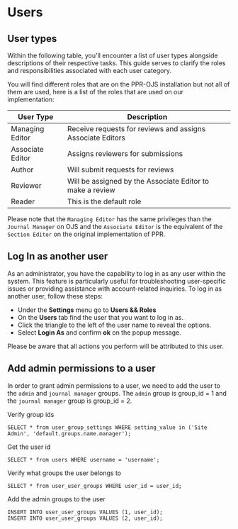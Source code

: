 # Users

## User types

Within the following table, you'll encounter a list of user types alongside descriptions of their respective tasks. This guide serves to clarify the roles and responsibilities associated with each user category.

You will find different roles that are on the PPR-OJS installation but not all of them are used, here is a list of the roles that are used on our implementation:

| User Type | Description |
| ----------- | ----------- |
| Managing Editor | Receive requests for reviews and assigns Associate Editors|
| Associate Editor | Assigns reviewers for submissions |
| Author | Will submit requests for reviews |
| Reviewer | Will be assigned by the Associate Editor to make a review |
| Reader | This is the default role |

Please note that the ``Managing Editor`` has the same privileges than the ``Journal Manager`` on OJS and the ``Associate Editor`` is the equivalent of the ``Section Editor`` on the original implementation of PPR.

## Log In as another user

As an administrator, you have the capability to log in as any user within the system. This feature is particularly useful for troubleshooting user-specific issues or providing assistance with account-related inquiries. To log in as another user, follow these steps:

- Under the **Settings** menu go to **Users && Roles** 
- On the **Users** tab find the user that you want to log in as.
- Click the triangle to the left of the user name to reveal the options.
- Select **Login As** and confirm **ok** on the popup message.

Please be aware that all actions you perform will be attributed to this user.

## Add admin permissions to a user
In order to grant admin permissions to a user, we need to add the user to the ``admin`` and  ``journal manager`` groups.
The ``admin`` group is group_id = 1 and the ``journal manager`` group is group_id = 2.

Verify group ids
```
SELECT * from user_group_settings WHERE setting_value in ('Site Admin', 'default.groups.name.manager');
```

Get the user id
```
SELECT * from users WHERE username = 'username';
```

Verify what groups the user belongs to
```
SELECT * from user_user_groups WHERE user_id = user_id;
```

Add the admin groups to the user
```
INSERT INTO user_user_groups VALUES (1, user_id);
INSERT INTO user_user_groups VALUES (2, user_id);